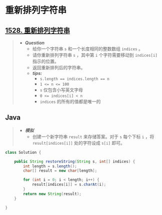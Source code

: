 # 重新排列字符串

## [1528. 重新排列字符串](https://leetcode.cn/problems/shuffle-string/)

> - ***Question***
>   - 给你一个字符串 `s` 和一个长度相同的整数数组 `indices` 。
>   - 请你重新排列字符串 `s` ，其中第 `i` 个字符需要移动到 `indices[i]` 指示的位置。
>   - 返回重新排列后的字符串。
>   - ***tips:***
>     - `s.length == indices.length == n`
>     - `1 <= n <= 100`
>     - `s` 仅包含小写英文字母
>     - `0 <= indices[i] < n`
>     - `indices` 的所有的值都是唯一的

## Java

> - ***模拟***
>   - 创建一个新字符串 `result` 来存储答案。对于 `s` 每个下标 `i` ，将 `result[indices[i]]` 处的字符设成 `s[i]` 即可。

```java
class Solution {

    public String restoreString(String s, int[] indices) {
        int length = s.length();
        char[] result = new char[length];

        for (int i = 0; i < length; i++) {
            result[indices[i]] = s.charAt(i);
        }
        return new String(result);
    }

}
```

